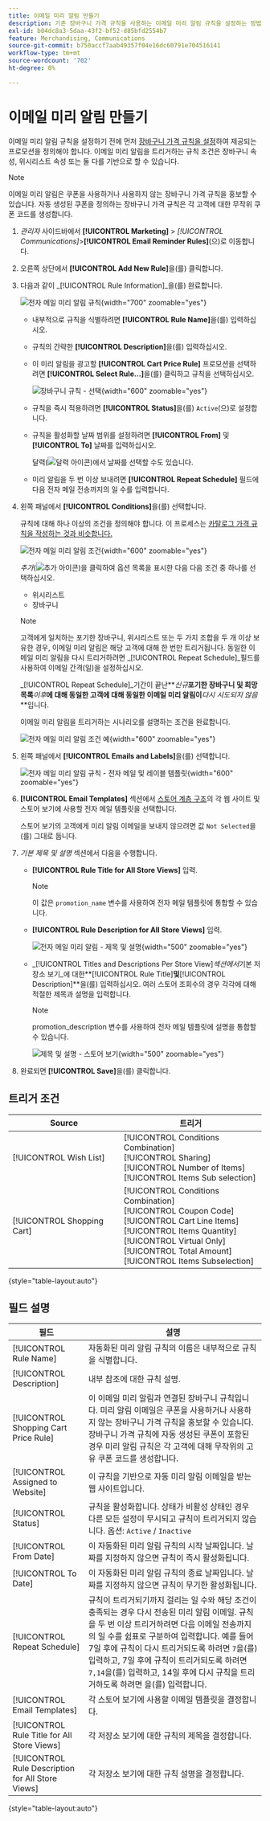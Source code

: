 ```yaml
---
title: 이메일 미리 알림 만들기
description: 기존 장바구니 가격 규칙을 사용하는 이메일 미리 알림 규칙을 설정하는 방법을 알아봅니다.
exl-id: b04dc8a3-5daa-43f2-bf52-d85bfd2554b7
feature: Merchandising, Communications
source-git-commit: b750accf7aab49357f04e16dc60791e704516141
workflow-type: tm+mt
source-wordcount: '702'
ht-degree: 0%

---
```


# 이메일 미리 알림 만들기

이메일 미리 알림 규칙을 설정하기 전에 먼저 [장바구니 가격 규칙을 설정](price-rules-cart-create.md)하여 제공되는 프로모션을 정의해야 합니다. 이메일 미리 알림을 트리거하는 규칙 조건은 장바구니 속성, 위시리스트 속성 또는 둘 다를 기반으로 할 수 있습니다.

>[!NOTE]
>
>이메일 미리 알림은 쿠폰을 사용하거나 사용하지 않는 장바구니 가격 규칙을 홍보할 수 있습니다. 자동 생성된 쿠폰을 정의하는 장바구니 가격 규칙은 각 고객에 대한 무작위 쿠폰 코드를 생성합니다.

1. _관리자_ 사이드바에서 **[!UICONTROL Marketing]** > _[!UICONTROL Communications]_>**[!UICONTROL Email Reminder Rules]**(으)로 이동합니다.

1. 오른쪽 상단에서 **[!UICONTROL Add New Rule]**&#x200B;을(를) 클릭합니다.

1. 다음과 같이 _[!UICONTROL Rule Information]_을(를) 완료합니다.

   ![전자 메일 미리 알림 규칙](./assets/email-reminder-new.png){width="700" zoomable="yes"}

   - 내부적으로 규칙을 식별하려면 **[!UICONTROL Rule Name]**&#x200B;을(를) 입력하십시오.

   - 규칙의 간략한 **[!UICONTROL Description]**&#x200B;을(를) 입력하십시오.

   - 이 미리 알림을 광고할 **[!UICONTROL Cart Price Rule]** 프로모션을 선택하려면 **[!UICONTROL Select Rule…]**&#x200B;을(를) 클릭하고 규칙을 선택하십시오.

     ![장바구니 규칙 - 선택](./assets/email-reminder-select-rule.png){width="600" zoomable="yes"}

   - 규칙을 즉시 적용하려면 **[!UICONTROL Status]**&#x200B;을(를) `Active`(으)로 설정합니다.

   - 규칙을 활성화할 날짜 범위를 설정하려면 **[!UICONTROL From]** 및 **[!UICONTROL To]** 날짜를 입력하십시오.

     달력(![달력 아이콘](../assets/icon-calendar.png))에서 날짜를 선택할 수도 있습니다.

   - 미리 알림을 두 번 이상 보내려면 **[!UICONTROL Repeat Schedule]** 필드에 다음 전자 메일 전송까지의 일 수를 입력합니다.

1. 왼쪽 패널에서 **[!UICONTROL Conditions]**&#x200B;을(를) 선택합니다.

   규칙에 대해 하나 이상의 조건을 정의해야 합니다. 이 프로세스는 [카탈로그 가격 규칙을 작성하는 것과 비슷합니다.](price-rules-catalog.md)

   ![전자 메일 미리 알림 조건](./assets/email-reminder-conditions.png){width="600" zoomable="yes"}

   _추가_(![추가 아이콘](../assets/icon-add-green-circle.png))을 클릭하여 옵션 목록을 표시한 다음 다음 조건 중 하나를 선택하십시오.

   - 위시리스트
   - 장바구니

   >[!NOTE]
   >
   >고객에게 일치하는 포기한 장바구니, 위시리스트 또는 두 가지 조합을 두 개 이상 보유한 경우, 이메일 미리 알림은 해당 고객에 대해 한 번만 트리거됩니다. 동일한 이메일 미리 알림을 다시 트리거하려면 _[!UICONTROL Repeat Schedule]_필드를 사용하여 이메일 간격(일)을 설정하십시오. <br/>
   >
   >_[!UICONTROL Repeat Schedule]_기간이 끝난&#x200B;**_신규_**포기한 장바구니 및 희망 목록&#x200B;**_이후_**에 대해 동일한 고객에 대해 동일한 이메일 미리 알림이&#x200B;**_다시 시도되지 않음_**입니다.

   이메일 미리 알림을 트리거하는 시나리오를 설명하는 조건을 완료합니다.

   ![전자 메일 미리 알림 조건 예](./assets/email-reminder-condition-example.png){width="600" zoomable="yes"}

1. 왼쪽 패널에서 **[!UICONTROL Emails and Labels]**&#x200B;을(를) 선택합니다.

   ![전자 메일 미리 알림 규칙 - 전자 메일 및 레이블 템플릿 ](./assets/email-reminder-rule-emails-labels-email-templates.png){width="600" zoomable="yes"}

1. **[!UICONTROL Email Templates]** 섹션에서 [스토어 계층 구조](../getting-started/websites-stores-views.md)의 각 웹 사이트 및 스토어 보기에 사용할 전자 메일 템플릿을 선택합니다.

   스토어 보기의 고객에게 미리 알림 이메일을 보내지 않으려면 값 `Not Selected`을(를) 그대로 둡니다.

1. _기본 제목 및 설명_ 섹션에서 다음을 수행합니다.

   - **[!UICONTROL Rule Title for All Store Views]** 입력.

     >[!NOTE]
     >
     >이 값은 `promotion_name` 변수를 사용하여 전자 메일 템플릿에 통합할 수 있습니다.

   - **[!UICONTROL Rule Description for All Store Views]** 입력.

     ![전자 메일 미리 알림 - 제목 및 설명](./assets/email-reminders-emails-and-labels-default-titles-description.png){width="500" zoomable="yes"}

   - _[!UICONTROL Titles and Descriptions Per Store View]_섹션에서_&#x200B;기본 저장소 보기&#x200B;_에 대한&#x200B;**[!UICONTROL Rule Title]**및&#x200B;**[!UICONTROL Description]**을(를) 입력하십시오. 여러 스토어 조회수의 경우 각각에 대해 적절한 제목과 설명을 입력합니다.

     >[!NOTE]
     >
     >promotion_description 변수를 사용하여 전자 메일 템플릿에 설명을 통합할 수 있습니다.

     ![제목 및 설명 - 스토어 보기](./assets/email-reminder-rules-title-descriptions-per-store-view.png){width="500" zoomable="yes"}

1. 완료되면 **[!UICONTROL Save]**&#x200B;을(를) 클릭합니다.

## 트리거 조건

| Source | 트리거 |
|--- |--- |
| [!UICONTROL Wish List] | [!UICONTROL Conditions Combination]<br/>[!UICONTROL Sharing]<br/>[!UICONTROL Number of Items]<br/>[!UICONTROL Items Sub selection] |
| [!UICONTROL Shopping Cart] | [!UICONTROL Conditions Combination]<br/>[!UICONTROL Coupon Code]<br/>[!UICONTROL Cart Line Items]<br/>[!UICONTROL Items Quantity]<br/>[!UICONTROL Virtual Only]<br/>[!UICONTROL Total Amount]<br/>[!UICONTROL Items Subselection] |

{style="table-layout:auto"}

## 필드 설명

| 필드 | 설명 |
|--- |--- |
| [!UICONTROL Rule Name] | 자동화된 미리 알림 규칙의 이름은 내부적으로 규칙을 식별합니다. |
| [!UICONTROL Description] | 내부 참조에 대한 규칙 설명. |
| [!UICONTROL Shopping Cart Price Rule] | 이 이메일 미리 알림과 연결된 장바구니 규칙입니다. 미리 알림 이메일은 쿠폰을 사용하거나 사용하지 않는 장바구니 가격 규칙을 홍보할 수 있습니다. 장바구니 가격 규칙에 자동 생성된 쿠폰이 포함된 경우 미리 알림 규칙은 각 고객에 대해 무작위의 고유 쿠폰 코드를 생성합니다. |
| [!UICONTROL Assigned to Website] | 이 규칙을 기반으로 자동 미리 알림 이메일을 받는 웹 사이트입니다. |
| [!UICONTROL Status] | 규칙을 활성화합니다. 상태가 비활성 상태인 경우 다른 모든 설정이 무시되고 규칙이 트리거되지 않습니다. 옵션: `Active` / `Inactive` |
| [!UICONTROL From Date] | 이 자동화된 미리 알림 규칙의 시작 날짜입니다. 날짜를 지정하지 않으면 규칙이 즉시 활성화됩니다. |
| [!UICONTROL To Date] | 이 자동화된 미리 알림 규칙의 종료 날짜입니다. 날짜를 지정하지 않으면 규칙이 무기한 활성화됩니다. |
| [!UICONTROL Repeat Schedule] | 규칙이 트리거되기까지 걸리는 일 수와 해당 조건이 충족되는 경우 다시 전송된 미리 알림 이메일. 규칙을 두 번 이상 트리거하려면 다음 이메일 전송까지의 일 수를 쉼표로 구분하여 입력합니다. 예를 들어 7일 후에 규칙이 다시 트리거되도록 하려면 `7`을(를) 입력하고, 7일 후에 규칙이 트리거되도록 하려면 `7,14`을(를) 입력하고, 14일 후에 다시 규칙을 트리거하도록 하려면 을(를) 입력합니다. |
| [!UICONTROL Email Templates] | 각 스토어 보기에 사용할 이메일 템플릿을 결정합니다. |
| [!UICONTROL Rule Title for All Store Views] | 각 저장소 보기에 대한 규칙의 제목을 결정합니다. |
| [!UICONTROL Rule Description for All Store Views] | 각 저장소 보기에 대한 규칙 설명을 결정합니다. |

{style="table-layout:auto"}
